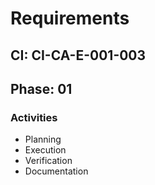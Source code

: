 # Requirements

## CI: CI-CA-E-001-003
## Phase: 01

### Activities
- Planning
- Execution
- Verification
- Documentation
